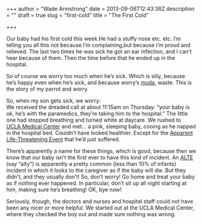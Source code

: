 +++
author = "Wade Armstrong"
date = 2013-09-06T12:43:36Z
description = ""
draft = true
slug = "first-cold"
title = "The First Cold"

+++


Our baby had his first cold this week.He had a stuffy nose etc. etc. I’m telling you all this not because I’m complaining,but because I’m proud and relieved. The last two times he was sick he got an ear infection, and I can’t hear because of them. Then the time before that he ended up in the hospital.

So of course we worry too much when he’s sick. Which is silly, because he’s happy even when he’s sick, and because worry’s [muda](/glossary#muda), waste. This is the story of my parrot and worry.

So, when my son gets sick, we worry:  
 We received the dreaded call at about 11:15am on Thursday: “your baby is ok, he’s with the paramedics, they’re taking him to the hospital.” The little one had stopped breathing and turned white at daycare. We rushed to [UCLA Medical Center](http://www.uclahealth.org/homepage_med.cfm) and met… a pink, sleeping baby, cooing as he napped in the hospital bed. Couldn’t have looked healthier. Except for the [Apparent Life-Threatening Event](http://emedicine.medscape.com/article/1418765-overview#a1) that he’d just suffered.

There’s apparently a name for these things, which is good, because then we know that our baby isn’t the first ever to have this kind of incident. An [ALTE](https://www.pediatriccareonline.org/pco/ub/view/Point-of-Care-Quick-Reference/397132/all/Apparent%20Life-Threatening%20Event) (say “alty”) is apparently a pretty common (less than 10% of infants) incident in which it looks to the caregiver as if the baby will die. But they didn’t, and they usually don’t! So, don’t worry! Go home and treat your baby as if nothing ever happened. In particular, don’t sit up all night starting at him, making sure he’s breathing! OK, bye now!

Seriously, though, the doctors and nurses and hospital staff could not have been any nicer or more helpful. We started out at the UCLA Medical Center, where they checked the boy out and made sure nothing was wrong.

